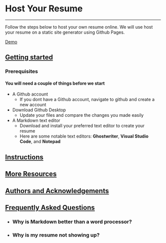 # Host Your Resume 
---
Follow the steps below to host your own resume online. We will use host your resume on a static site generator using Github Pages.

[Demo ](Rizaldiw13.github.io)

## <u> Getting started </u>

### **Prerequisites**

#### You will need a couple of things before we start
- A Github account
	+ If you dont have a Github account, navigate to github and create a new account
- Download Github Desktop
	+ Update your files and compare the changes you made easily
- A Markdown text editor
	+ Download and install your preferred text editor to create your resume
	+ Here are some notable text editors: **Ghostwriter**, **Visual Studio Code**, and **Notepad** 

## <u> Instructions </u>



## <u> More Resources </u>


## <u> Authors and Acknowledgements </u>


## <u> Frequently Asked Questions </u>

- ### Why is Markdown better than a word processor?
- ### Why is my resume not showing up?

